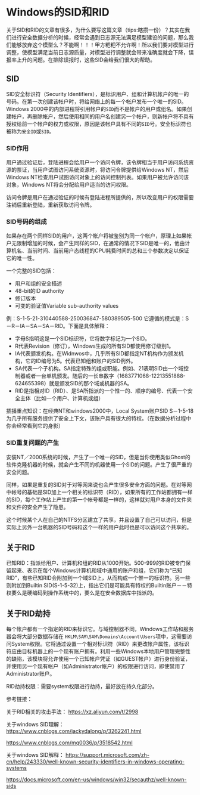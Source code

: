 # Windows的SID和RID

关于SID和RID的文章有很多，为什么要写这篇文章（tips:瞎攒一份）？其实在我们进行安全数据分析的时候，经常会遇到日志源无法满足模型建设的问题，那么我们能够放弃这个模型么？不能啊！！！甲方粑粑不允许啊！所以我们要对模型进行调整，使模型满足当前日志源质量，对模型进行调整就会带来准确度就会下降，误报率上升的问题。在排除误报时，这些SID会给我们很大的帮助。

## SID

SID安全标识符（Security Identifiers），是标识用户、组和计算机帐户的唯一的号码。在第一次创建该帐户时，将给网络上的每一个帐户发布一个唯一的SID。Windows 2000中的内部进程将引用帐户的`SID`而不是帐户的用户或组名。如果创建帐户，再删除帐户，然后使用相同的用户名创建另一个帐户，则新帐户将不具有授权给前一个帐户的权力或权限，原因是该帐户具有不同的`SID`号。安全标识符也被称为`安全ID`或`SID`。

### SID作用

用户通过验证后，登陆进程会给用户一个访问令牌，该令牌相当于用户访问系统资源的票证，当用户试图访问系统资源时，将访问令牌提供给Windows NT，然后Windows NT检查用户试图访问对象上的访问控制列表。如果用户被允许访问该对象，Windows NT将会分配给用户适当的访问权限。

访问令牌是用户在通过验证的时候有登陆进程所提供的，所以改变用户的权限需要注销后重新登陆，重新获取访问令牌。

### SID号码的组成

如果存在两个同样SID的用户，这两个帐户将被鉴别为同一个帐户，原理上如果帐户无限制增加的时候，会产生同样的SID，在通常的情况下SID是唯一的，他由计算机名、当前时间、当前用户态线程的CPU耗费时间的总和三个参数决定以保证它的唯一性。

一个完整的SID包括：

- 用户和组的安全描述
- 48-bit的ID authority
- 修订版本
- 可变的验证值Variable sub-authority values

例：S-1-5-21-310440588-250036847-580389505-500 它遵循的模式是：S－R－IA－SA－SA－RID。下面是具体解释：

- 字母S指明这是一个SID标识符，它将数字标记为一个SID。
- R代表Revision（修订），Windows生成的所有SID都使用修订级别1。
- IA代表颁发机构。在Widnwos中，几乎所有SID都指定NT机构作为颁发机构，它的ID编号为5。代表已知组和账户的SID例外。
- SA代表一个子机构。SA指定特殊的组或职能。例如、21表明SID由一个域控制器或者一台单机颁发。随后的一长串数字（1683771068-12213551888-624655398）就是颁发SID的那个域或机器的SA。
- RID是指相对ID（RID）、是SA所指派的一个惟一的、顺序的编号、代表一个安全主体（比如一个用户、计算机或组）

插播重点知识：在经典NT和windows2000中，Local System账户SID S－1-5-18为几乎所有服务提供了安全上下文，该账户具有很大的特权。（在数据分析过程中你会经常看到它的身影）

### SID重复问题的产生

安装NT／2000系统的时候，产生了一个唯一的SID，但是当你使用类似Ghost的软件克隆机器的时候，就会产生不同的机器使用一个SID的问题。产生了很严重的安全问题。

同样，如果是重复的SID对于对等网来说也会产生很多安全方面的问题。在对等网中帐号的基础是SID加上一个相关的标识符（RID），如果所有的工作站都拥有一样的SID，每个工作站上产生的第一个帐号都是一样的，这样就对用户本身的文件夹和文件的安全产生了隐患。

这个时候某个人在自己的NTFS分区建立了共享，并且设置了自己可以访问，但是实际上另外一台机器的SID号码和这个一样的用户此时也是可以访问这个共享的。

## 关于RID

已知RID：指派给用户、计算机和组的RID从1000开始。500-999的RID被专门保留起来、表示在每个Windows计算机和域中通用的账户和组，它们称为“已知RID”，有些已知RID会附加到一个域SID上，从而构成一个惟一的标识符。另一些则附加到Builtin SID(S-1-5-32)上，指出它们是可能具有特权的Builtin账户－－特权要么是硬编码到操作系统中的，要么是在安全数据库中指派的。

## 关于RID劫持

每个帐户都有一个指定的RID来标识它。与域控制器不同，Windows工作站和服务器会将大部分数据存储在    `HKLM\SAM\SAM\Domains\Account\Users`项中，这需要访问System权限。它将通过设置一个相对标识符（RID）来更改帐户属性，该标识符应由目标机器上的一个现有账户拥有。利用一些Windows本地用户管理完整性的缺陷，该模块将允许使用一个已知帐户凭证（如GUEST帐户）进行身份验证，并使用另一个现有帐户（如Administrator帐户）的权限进行访问，即使禁用了Administrator账户。

RID劫持权限：需要system权限进行劫持，最好放在持久化部分。

参考链接：

关于RID相关的攻击手法：
<https://xz.aliyun.com/t/2998>

关于windows SID理解：
<https://www.cnblogs.com/jackydalong/p/3262241.html>

<https://www.cnblogs.com/mq0036/p/3518542.html>

关于windows SID解释：
<https://support.microsoft.com/zh-cn/help/243330/well-known-security-identifiers-in-windows-operating-systems>

<https://docs.microsoft.com/en-us/windows/win32/secauthz/well-known-sids>
